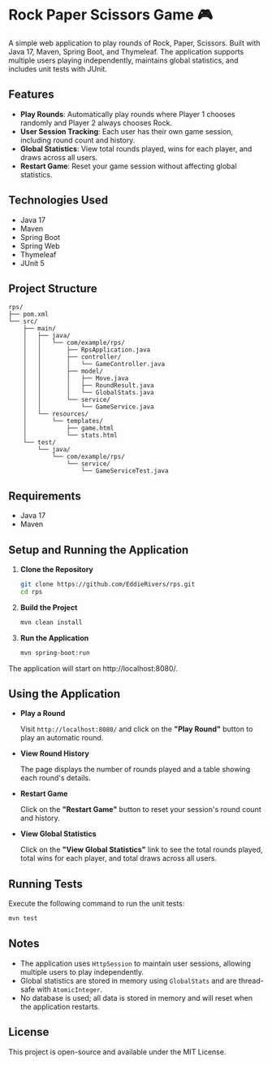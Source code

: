 # Rock Paper Scissors Game 🎮

A simple web application to play rounds of Rock, Paper, Scissors. Built with Java 17, Maven, Spring Boot, and Thymeleaf. The application supports multiple users playing independently, maintains global statistics, and includes unit tests with JUnit.

## Features

- **Play Rounds**: Automatically play rounds where Player 1 chooses randomly and Player 2 always chooses Rock.
- **User Session Tracking**: Each user has their own game session, including round count and history.
- **Global Statistics**: View total rounds played, wins for each player, and draws across all users.
- **Restart Game**: Reset your game session without affecting global statistics.

## Technologies Used

- Java 17
- Maven
- Spring Boot
- Spring Web
- Thymeleaf
- JUnit 5

## Project Structure

```plaintext
rps/
├── pom.xml
└── src/
    ├── main/
    │   ├── java/
    │   │   └── com/example/rps/
    │   │       ├── RpsApplication.java
    │   │       ├── controller/
    │   │       │   └── GameController.java
    │   │       ├── model/
    │   │       │   ├── Move.java
    │   │       │   ├── RoundResult.java
    │   │       │   └── GlobalStats.java
    │   │       └── service/
    │   │           └── GameService.java
    │   └── resources/
    │       └── templates/
    │           ├── game.html
    │           └── stats.html
    └── test/
        └── java/
            └── com/example/rps/
                └── service/
                    └── GameServiceTest.java
```
## Requirements

- Java 17
- Maven

## Setup and Running the Application

1. **Clone the Repository**

   ```bash
   git clone https://github.com/EddieRivers/rps.git
   cd rps
   ```
2. **Build the Project**

   ```bash
   mvn clean install
   ```
3. **Run the Application**

   ```bash
   mvn spring-boot:run
   ```
The application will start on http://localhost:8080/.

## Using the Application

- **Play a Round**

  Visit `http://localhost:8080/` and click on the **"Play Round"** button to play an automatic round.

- **View Round History**

  The page displays the number of rounds played and a table showing each round's details.

- **Restart Game**

  Click on the **"Restart Game"** button to reset your session's round count and history.

- **View Global Statistics**

  Click on the **"View Global Statistics"** link to see the total rounds played, total wins for each player, and total draws across all users.

## Running Tests

Execute the following command to run the unit tests:

```bash
mvn test
```
## Notes

- The application uses `HttpSession` to maintain user sessions, allowing multiple users to play independently.
- Global statistics are stored in memory using `GlobalStats` and are thread-safe with `AtomicInteger`.
- No database is used; all data is stored in memory and will reset when the application restarts.

## License

This project is open-source and available under the MIT License.
